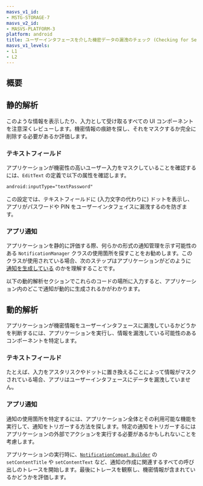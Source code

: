 ```yaml
---
masvs_v1_id:
- MSTG-STORAGE-7
masvs_v2_id:
- MASVS-PLATFORM-3
platform: android
title: ユーザーインタフェースを介した機密データの漏洩のチェック (Checking for Sensitive Data Disclosure Through the User Interface)
masvs_v1_levels:
- L1
- L2
---
```


## 概要

## 静的解析

このような情報を表示したり、入力として受け取るすべての UI コンポーネントを注意深くレビューします。機密情報の痕跡を探し、それをマスクするか完全に削除する必要があるか評価します。

### テキストフィールド

アプリケーションが機密性の高いユーザー入力をマスクしていることを確認するには、`EditText` の定義で以下の属性を確認します。

```xml
android:inputType="textPassword"
```

この設定では、テキストフィールドに (入力文字の代わりに) ドットを表示し、アプリがパスワードや PIN をユーザーインタフェイスに漏洩するのを防ぎます。

### アプリ通知

アプリケーションを静的に評価する際、何らかの形式の通知管理を示す可能性のある `NotificationManager` クラスの使用箇所を探すことをお勧めします。このクラスが使用されている場合、次のステップはアプリケーションがどのように [通知を生成している](https://developer.android.com/training/notify-user/build-notification#SimpleNotification "Create a Notification") のかを理解することです。

以下の動的解析セクションでこれらのコードの場所に入力すると、アプリケーション内のどこで通知が動的に生成されるかがわかります。

## 動的解析

アプリケーションが機密情報をユーザーインタフェースに漏洩しているかどうかを判断するには、アプリケーションを実行し、情報を漏洩している可能性のあるコンポーネントを特定します。

### テキストフィールド

たとえば、入力をアスタリスクやドットに置き換えることによって情報がマスクされている場合、アプリはユーザーインタフェースにデータを漏洩していません。

### アプリ通知

通知の使用箇所を特定するには、アプリケーション全体とその利用可能な機能を実行して、通知をトリガーする方法を探します。特定の通知をトリガーするにはアプリケーションの外部でアクションを実行する必要があるかもしれないことを考慮します。

アプリケーションの実行時に、[`NotificationCompat.Builder`](https://developer.android.com/reference/androidx/core/app/NotificationCompat.Builder) の `setContentTitle` や `setContentText` など、通知の作成に関連するすべての呼び出しのトレースを開始します。最後にトレースを観察し、機密情報が含まれているかどうかを評価します。
